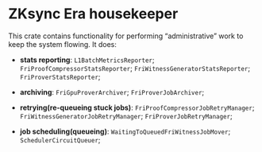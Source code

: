 # ZKsync Era housekeeper

This crate contains functionality for performing “administrative” work to keep the system flowing. It does:

- **stats reporting**: `L1BatchMetricsReporter`; `FriProofCompressorStatsReporter`; `FriWitnessGeneratorStatsReporter`;
  `FriProverStatsReporter`;

- **archiving**: `FriGpuProverArchiver`; `FriProverJobArchiver`;

- **retrying(re-queueing stuck jobs)**: `FriProofCompressorJobRetryManager`; `FriWitnessGeneratorJobRetryManager`;
  `FriProverJobRetryManager`;

- **job scheduling(queueing)**: `WaitingToQueuedFriWitnessJobMover`; `SchedulerCircuitQueuer`;
